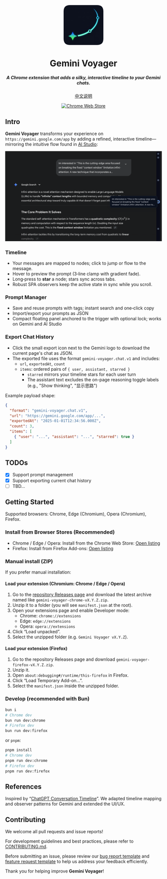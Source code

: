 <div align="center">
  <img src="public/icon-128.png" alt="logo"/>
  <h1>Gemini Voyager</h1>
  <h5>A Chrome extension that adds a silky, interactive timeline to your Gemini chats.</h5>
</div>

<p align="center">
  <a href="./README_ZH.md">中文说明</a>
</p>

<p align="center">
  <a href="https://chromewebstore.google.com/detail/kjdpnimcnfinmilocccippmododhceol?utm_source=item-share-cb" target="_blank">
    <img alt="Chrome Web Store" src="https://img.shields.io/badge/Install-Chrome%20Web%20Store-4285F4?logo=google-chrome&logoColor=white">
  </a>
</p>

## Intro <a name="intro"></a>

**Gemini Voyager** transforms your experience on `https://gemini.google.com/app` by adding a refined, interactive timeline—mirroring the intuitive flow found in [AI Studio](https://aistudio.google.com/):

<div align="center">
  <img src="public/teaser.png" alt="teaser"/>
</div>

### Timeline

- Your messages are mapped to nodes; click to jump or flow to the message.
- Hover to preview the prompt (3‑line clamp with gradient fade).
- Long‑press to **star** a node; stars sync across tabs. 
- Robust SPA observers keep the active state in sync while you scroll.

### Prompt Manager

- Save and reuse prompts with tags; instant search and one‑click copy
- Import/export your prompts as JSON
- Compact floating panel anchored to the trigger with optional lock; works on Gemini and AI Studio

### Export Chat History

- Click the small export icon next to the Gemini logo to download the current page's chat as JSON.
- The exported file uses the format `gemini-voyager.chat.v1` and includes:
  - `url`, `exportedAt`, `count`
  - `items`: ordered pairs of `{ user, assistant, starred }`
    - `starred` mirrors your timeline stars for each user turn
    - The assistant text excludes the on-page reasoning toggle labels (e.g., "Show thinking", "显示思路")

Example payload shape:

```json
{
  "format": "gemini-voyager.chat.v1",
  "url": "https://gemini.google.com/app/...",
  "exportedAt": "2025-01-01T12:34:56.000Z",
  "count": 3,
  "items": [
    { "user": "...", "assistant": "...", "starred": true }
  ]
}
```

## TODOs <a name="todos"></a>

- [x] Support prompt management
- [x] Support exporting current chat history
- [ ] TBD...

## Getting Started <a name="gettingStarted"></a>

Supported browsers: Chrome, Edge (Chromium), Opera (Chromium), Firefox.

### Install from Browser Stores (Recommended)

- Chrome / Edge / Opera: Install from the Chrome Web Store: [Open listing](<!-- REPLACE_WITH_CHROME_WEB_STORE_URL -->)
- Firefox: Install from Firefox Add-ons: [Open listing](<!-- REPLACE_WITH_FIREFOX_ADDONS_URL -->)

### Manual install (ZIP)

If you prefer manual installation:

#### Load your extension (Chromium: Chrome / Edge / Opera)

1. Go to the [repository Releases page](https://github.com/Nagi-ovo/gemini-voyager/releases) and download the latest archive named like `gemini-voyager-chrome-vX.Y.Z.zip`.
2. Unzip it to a folder (you will see `manifest.json` at the root).
3. Open your extensions page and enable Developer mode:
   - Chrome: `chrome://extensions`
   - Edge: `edge://extensions`
   - Opera: `opera://extensions`
4. Click “Load unpacked”.
5. Select the unzipped folder (e.g. `Gemini Voyager vX.Y.Z`).

#### Load your extension (Firefox)

1. Go to the repository Releases page and download `gemini-voyager-firefox-vX.Y.Z.zip`.
2. Unzip it.
3. Open `about:debugging#/runtime/this-firefox` in Firefox.
4. Click “Load Temporary Add-on…”.
5. Select the `manifest.json` inside the unzipped folder.

### Develop (recommended with Bun)

```bash
bun i
# Chrome dev
bun run dev:chrome
# Firefox dev
bun run dev:firefox
```

or `pnpm`:

```bash
pnpm install
# Chrome dev
pnpm run dev:chrome
# Firefox dev
pnpm run dev:firefox
```

## References
Inspired by “[ChatGPT Conversation Timeline](https://github.com/Reborn14/chatgpt-conversation-timeline)”. We adapted timeline mapping and observer patterns for Gemini and extended the UI/UX.


## Contributing <a name="contributing"></a>
We welcome all pull requests and issue reports!  

For development guidelines and best practices, please refer to [CONTRIBUTING.md](./CONTRIBUTING.md).

Before submitting an issue, please review our [bug report template](https://github.com/Nagi-ovo/gemini-voyager/blob/main/.github/ISSUE_TEMPLATE/bug_report.md) and [feature request template](https://github.com/Nagi-ovo/gemini-voyager/blob/main/.github/ISSUE_TEMPLATE/feat_request.md) to help us address your feedback efficiently.

Thank you for helping improve **Gemini Voyager**!